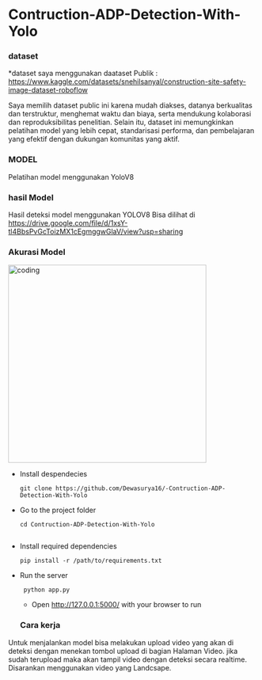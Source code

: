 # Contruction-ADP-Detection-With-Yolo

### dataset
*dataset saya menggunakan daataset Publik : https://www.kaggle.com/datasets/snehilsanyal/construction-site-safety-image-dataset-roboflow

Saya memilih dataset public ini karena mudah diakses, datanya berkualitas dan terstruktur, menghemat waktu dan biaya, serta mendukung kolaborasi dan reproduksibilitas penelitian. Selain itu, dataset ini memungkinkan pelatihan model yang lebih cepat, standarisasi performa, dan pembelajaran yang efektif dengan dukungan komunitas yang aktif.

### MODEL
Pelatihan model menggunakan YoloV8

### hasil Model
Hasil deteksi model menggunakan YOLOV8 Bisa dilihat di https://drive.google.com/file/d/1xsY-tl4BbsPvGcToizMX1cEgmggwGlaV/view?usp=sharing
  

  
### Akurasi Model
<img align ="Center" alt="coding" width="400"   src="https://github.com/Dewasurya16/wowok/blob/master/Screenshot_2.png">

- Install despendecies 
    ```terminal 
    git clone https://github.com/Dewasurya16/-Contruction-ADP-Detection-With-Yolo
    ```

- Go to the project folder

    ```Terminal
    cd Contruction-ADP-Detection-With-Yolo


- Install required dependencies

    ```Terminal 
    pip install -r /path/to/requirements.txt
    ```
- Run the server

    
    ```Terminal
     python app.py
    ```
    - Open <http://127.0.0.1:5000/> with your browser to run

  ### Cara kerja
Untuk menjalankan model bisa melakukan upload video yang akan di deteksi dengan menekan tombol upload di bagian Halaman Video. jika sudah terupload maka akan tampil video dengan deteksi secara realtime. Disarankan menggunakan video yang Landcsape.

